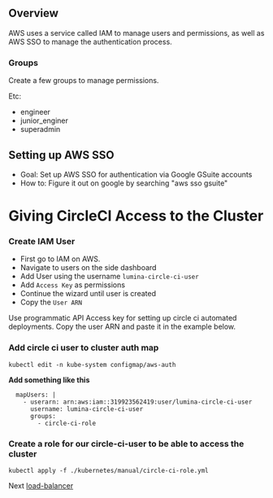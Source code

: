

## Overview
AWS uses a service called IAM to manage users and permissions, as well as AWS SSO to manage the authentication process.

### Groups

Create a few groups to manage permissions.

Etc:
- engineer
- junior_enginer
- superadmin


## Setting up AWS SSO
- Goal: Set up AWS SSO for authentication via Google GSuite accounts
- How to: Figure it out on google by searching "aws sso gsuite"

# Giving CircleCI Access to the Cluster
### Create IAM User

- First go to IAM on AWS.
- Navigate to users on the side dashboard
- Add User using the username `lumina-circle-ci-user`
- Add `Access Key` as permissions
- Continue the wizard until user is created
- Copy the `User ARN`

Use programmatic API Access key for setting up circle ci automated deployments. Copy the user ARN and paste it in the example below.

### Add circle ci user to cluster auth map
```
kubectl edit -n kube-system configmap/aws-auth
```
**Add something like this**

```
  mapUsers: |
    - userarn: arn:aws:iam::319923562419:user/lumina-circle-ci-user
      username: lumina-circle-ci-user
      groups:
        - circle-ci-role
```

### Create a role for our circle-ci-user to be able to access the cluster
```
kubectl apply -f ./kubernetes/manual/circle-ci-role.yml
```

Next [load-balancer](load-balancer)